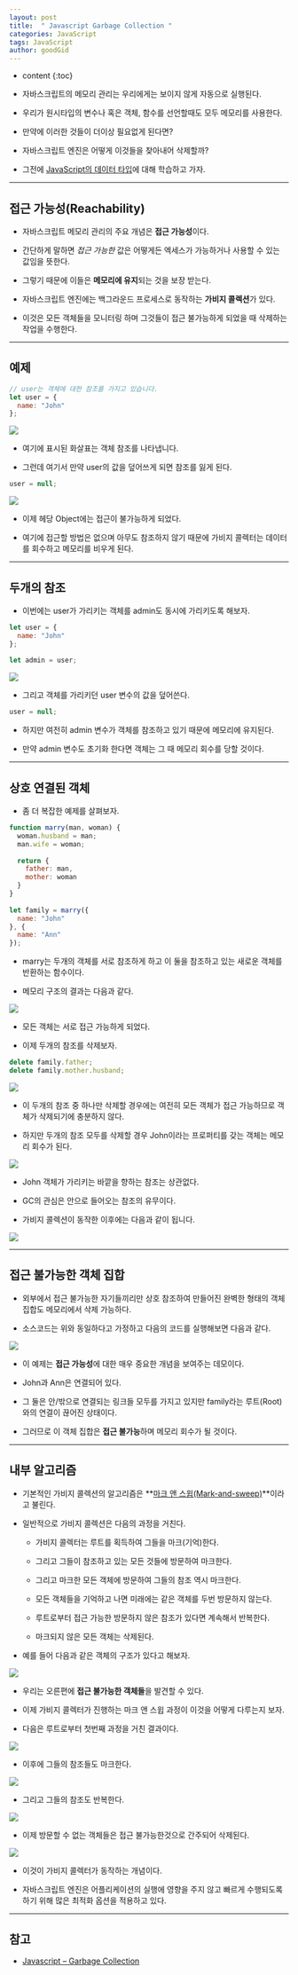 ```yaml
---
layout: post
title:  " Javascript Garbage Collection "
categories: JavaScript
tags: JavaScript
author: goodGid
---
```

* content
{:toc}

* 자바스크립트의 메모리 관리는 우리에게는 보이지 않게 자동으로 실행된다. 

* 우리가 원시타입의 변수나 혹은 객체, 함수를 선언할때도 모두 메모리를 사용한다. 

* 만약에 이러한 것들이 더이상 필요없게 된다면? 

* 자바스크립트 엔진은 어떻게 이것들을 찾아내어 삭제할까?

* 그전에 [JavaScript의 데이터 타입]({{site.url}}/JS-Data-Types)에 대해 학습하고 가자.













---

## 접근 가능성(Reachability)

* 자바스크립트 메모리 관리의 주요 개념은 **접근 가능성**이다. 

* 간단하게 말하면 *접근 가능한* 값은 어떻게든 엑세스가 가능하거나 사용할 수 있는 값임을 뜻한다.

* 그렇기 때문에 이들은 **메모리에 유지**되는 것을 보장 받는다.

* 자바스크립트 엔진에는 백그라운드 프로세스로 동작하는 **가비지 콜렉션**가 있다.

* 이것은 모든 객체들을 모니터링 하며 그것들이 접근 불가능하게 되었을 때 삭제하는 작업을 수행한다.



---


## 예제

``` js
// user는 객체에 대한 참조를 가지고 있습니다.
let user = {
  name: "John"
};
```

![](/assets/img/javascript/js_garbage_collection_1.png)


* 여기에 표시된 화살표는 객체 참조를 나타냅니다. 

* 그런데 여기서 만약 user의 값을 덮어쓰게 되면 참조를 잃게 된다.

``` js
user = null;
```

![](/assets/img/javascript/js_garbage_collection_2.png)

* 이제 헤당 Object에는 접근이 불가능하게 되었다.

* 여기에 접근할 방법은 없으며 아무도 참조하지 않기 때문에 가비지 콜렉터는 데이터를 회수하고 메모리를 비우게 된다.


---


## 두개의 참조

* 이번에는 user가 가리키는 객체를 admin도 동시에 가리키도록 해보자.


``` js
let user = {
  name: "John"
};
 
let admin = user;
```

![](/assets/img/javascript/js_garbage_collection_3.png)


* 그리고 객체를 가리키던 user 변수의 값을 덮어쓴다.

``` js
user = null;
```

* 하지만 여전히 admin 변수가 객체를 참조하고 있기 때문에 메모리에 유지된다.

* 만약 admin 변수도 초기화 한다면 객체는 그 때 메모리 회수를 당할 것이다.

---

## 상호 연결된 객체

* 좀 더 복잡한 예제를 살펴보자.


``` js
function marry(man, woman) {
  woman.husband = man;
  man.wife = woman;
 
  return {
    father: man,
    mother: woman
  }
}
 
let family = marry({
  name: "John"
}, {
  name: "Ann"
});
```

* marry는 두개의 객체를 서로 참조하게 하고 이 둘을 참조하고 있는 새로운 객체를 반환하는 함수이다.

* 메모리 구조의 결과는 다음과 같다.


![](/assets/img/javascript/js_garbage_collection_4.png)

* 모든 객체는 서로 접근 가능하게 되었다. 

* 이제 두개의 참조를 삭제보자.


``` js
delete family.father;
delete family.mother.husband;
```


![](/assets/img/javascript/js_garbage_collection_5.png)

* 이 두개의 참조 중 하나만 삭제할 경우에는 여전히 모든 객체가 접근 가능하므로 객체가 삭제되기에 충분하지 않다. 

* 하지만 두개의 참조 모두를 삭제할 경우 John이라는 프로퍼티를 갖는 객체는 메모리 회수가 된다.


![](/assets/img/javascript/js_garbage_collection_6.png)

* John 객체가 가리키는 바깥을 향하는 참조는 상관없다. 

* GC의 관심은 안으로 들어오는 참조의 유무이다.

* 가비지 콜렉션이 동작한 이후에는 다음과 같이 됩니다.


![](/assets/img/javascript/js_garbage_collection_7.png)


---

## 접근 불가능한 객체 집합

* 외부에서 접근 불가능한 자기들끼리만 상호 참조하여 만들어진 완벽한 형태의 객체 집합도 메모리에서 삭제 가능하다. 

* 소스코드는 위와 동일하다고 가정하고 다음의 코드를 실행해보면 다음과 같다.

![](/assets/img/javascript/js_garbage_collection_8.png)

* 이 예제는 **접근 가능성**에 대한 매우 중요한 개념을 보여주는 데모이다. 

* John과 Ann은 연결되어 있다. 

* 그 둘은 안/밖으로 연결되는 링크들 모두를 가지고 있지만 family라는 루트(Root)와의 연결이 끊어진 상태이다.

* 그러므로 이 객체 집합은 **접근 불가능**하며 메모리 회수가 될 것이다.



---

## 내부 알고리즘

* 기본적인 가비지 콜렉션의 알고리즘은 **[마크 앤 스윕(Mark-and-sweep)]({{site.url}}/Java-Garbage-Collection-(1)/#포인터-추적-방식)**이라고 불린다.

* 일반적으로 가비지 콜렉션은 다음의 과정을 거친다.

  - 가비지 콜렉터는 루트를 획득하여 그들을 마크(기억)한다.

  - 그리고 그들이 참조하고 있는 모든 것들에 방문하여 마크한다.

  - 그리고 마크한 모든 객체에 방문하여 그들의 참조 역시 마크한다. 
  - 모든 객체들을 기억하고 나면 미래에는 같은 객체를 두번 방문하지 않는다.

  - 루트로부터 접근 가능한 방문하지 않은 참조가 있다면 계속해서 반복한다.

  - 마크되지 않은 모든 객체는 삭제된다.

* 예를 들어 다음과 같은 객체의 구조가 있다고 해보자.

![](/assets/img/javascript/js_garbage_collection_9.png)

* 우리는 오른편에 **접근 불가능한 객체들**을 발견할 수 있다.

* 이제 가비지 콜렉터가 진행하는 마크 앤 스윕 과정이 이것을 어떻게 다루는지 보자. 

* 다음은 루트로부터 첫번째 과정을 거친 결과이다.

![](/assets/img/javascript/js_garbage_collection_10.png)


* 이후에 그들의 참조들도 마크한다.


![](/assets/img/javascript/js_garbage_collection_11.png)

* 그리고 그들의 참조도 반복한다.


![](/assets/img/javascript/js_garbage_collection_12.png)


* 이제 방문할 수 없는 객체들은 접근 불가능한것으로 간주되어 삭제된다.


![](/assets/img/javascript/js_garbage_collection_13.png)


* 이것이 가비지 콜렉터가 동작하는 개념이다.

* 자바스크립트 엔진은 어플리케이션의 실행에 영향을 주지 않고 빠르게 수행되도록 하기 위해 많은 최적화 옵션을 적용하고 있다.





---

## 참고

* [Javascript – Garbage Collection](http://theeye.pe.kr/archives/2872)